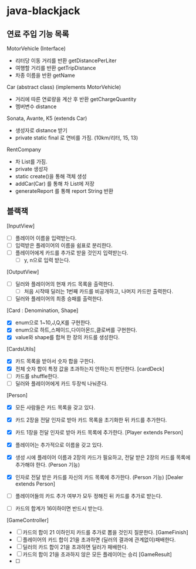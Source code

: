 # java-blackjack

## 연료 주입 기능 목록

MotorVehicle (Interface)

- 리터당 이동 거리를 반환 getDistancePerLiter
- 여행할 거리를 반환 getTripDistance
- 차종 이름을 반환 getName

Car (abstract class) (implements MotorVehicle)

- 거리에 따른 연료량을 계산 후 반환 getChargeQuantity
- 멤버변수 distance

Sonata, Avante, K5 (extends Car)

- 생성자로 distance 받기
- private static final 로 연비를 가짐. (10km/리터, 15, 13)

RentCompany

- 차 List를 가짐.
- private 생성자
- static create()을 통해 객체 생성
- addCar(Car) 를 통해 차 List에 저장
- generateReport 를 통해 report String 반환

## 블랙잭

[InputView]
-[ ] 플레이어 이름을 입력받는다.
-[ ] 입력받은 플레이어의 이름을 쉼표로 분리한다.
-[ ] 플레이어에게 카드를 추가로 받을 것인지 입력받는다.
    -[ ] y, n으로 입력 받는다.

[OutputView]
-[ ] 딜러와 플레이어의 현재 카드 목록을 출력한다.
    -[ ] 처음 시작때 딜러는 1번째 카드를 비공개하고, 나머지 카드만 출력한다.
-[ ] 딜러와 플레이어의 최종 승패를 출력한다.

[Card : Denomination, Shape]
- [x] enum으로 1~10,J,Q,K를 구현한다.
- [x] enum으로 하트,스페이드,다이아몬드,클로버를 구현한다.
- [x] value와 shape를 합쳐 한 장의 카드를 생성한다.

[CardsUtils]
- [x] 카드 목록을 받아서 숫자 합을 구한다.
- [x] 전체 숫자 합이 특정 값을 초과하는지 안하는지 판단한다.
[cardDeck]
- [ ] 카드를 shuffle한다.
- [ ] 딜러와 플레이어에게 카드 두장씩 나눠준다.

[Person]
- [x] 모든 사람들은 카드 목록을 갖고 있다.
- [x] 카드 2장을 전달 인자로 받아 카드 목록을 초기화한 뒤 카드를 추가한다.
- [x] 카드 1장을 전달 인자로 받아 카드 목록에 추가한다.
[Player extends Person]
- [x] 플레이어는 추가적으로 이름을 갖고 있다.
- [x] 생성 시에 플레이어 이름과 2장의 카드가 필요하고, 전달 받은 2장의 카드를 목록에 추가해야 한다. (Person 기능)
- [x] 인자로 전달 받은 카드를 자신의 카드 목록에 추가한다. (Person 기능)
[Dealer extends Person]
- [ ] 플레이어들의 카드 추가 여부가 모두 정해진 뒤 카드를 추가로 받는다.
- [ ] 카드의 합계가 16이하이면 반드시 받는다.


[GameController]
- [ ] 카드의 합이 21 이하인지 카드를 추가로 뽑을 것인지 질문한다. 
[GameFinish]
- [ ] 플레이어의 카드 합이 21을 초과하면 (딜러의 결과에 관계없이)패배한다.
- [ ] 딜러의 카드 합이 21을 초과하면 딜러가 패배한다.
- [ ] 카드의 합이 21을 초과하지 않은 모든 플레이어는 승리
[GameResult]
- [ ] 
